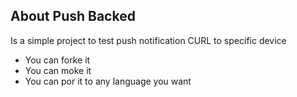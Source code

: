 ## About Push Backed

Is a simple project to test push notification CURL to specific device

- You can forke it
- You can moke it
- You can por it to any language you want